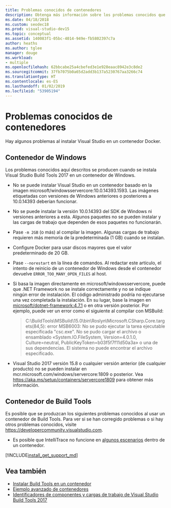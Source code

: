 ```yaml
---
title: Problemas conocidos de contenedores
description: Obtenga más información sobre los problemas conocidos que pueden producirse al instalar Visual Studio Build Tools 2017 en un contenedor de Windows.
ms.date: 04/18/2018
ms.custom: seodec18
ms.prod: visual-studio-dev15
ms.topic: conceptual
ms.assetid: 140083f1-05bc-4014-949e-fb5802397c7a
author: heaths
ms.author: tglee
manager: douge
ms.workload:
- multiple
ms.openlocfilehash: 62bbcabe25a4cbefed3e1e928eaac8942e3c8de2
ms.sourcegitcommit: 37fb7075b0a65d2add3b137a5230767aa3266c74
ms.translationtype: HT
ms.contentlocale: es-ES
ms.lasthandoff: 01/02/2019
ms.locfileid: "53905194"
---
```

# <a name="known-issues-for-containers"></a>Problemas conocidos de contenedores

Hay algunos problemas al instalar Visual Studio en un contenedor Docker.

## <a name="windows-container"></a>Contenedor de Windows

Los problemas conocidos aquí descritos se producen cuando se instala Visual Studio Build Tools 2017 en un contenedor de Windows.

* No se puede instalar Visual Studio en un contenedor basado en la imagen microsoft/windowsservercore:10.0.14393.1593. Las imágenes etiquetadas con versiones de Windows anteriores o posteriores a 10.0.14393 deberían funcionar.
* No se puede instalar la versión 10.0.14393 del SDK de Windows ni versiones anteriores a esta. Algunos paquetes no se pueden instalar y las cargas de trabajo que dependen de esos paquetes no funcionarán.
* Pase `-m 2GB` (o más) al compilar la imagen. Algunas cargas de trabajo requieren más memoria de la predeterminada (1 GB) cuando se instalan.
* Configure Docker para usar discos mayores que el valor predeterminado de 20 GB.
* Pase `--norestart` en la línea de comandos. Al redactar este artículo, el intento de reinicio de un contenedor de Windows desde el contenedor devuelve `ERROR_TOO_MANY_OPEN_FILES` al host.
* Si basa la imagen directamente en microsoft/windowsservercore, puede que .NET Framework no se instale correctamente y no se indique ningún error de instalación. El código administrado podría no ejecutarse una vez completada la instalación. En su lugar, base la imagen en [microsoft/dotnet-framework:4.7.1](https://hub.docker.com/r/microsoft/dotnet-framework) o en otra versión posterior. Por ejemplo, puede ver un error como el siguiente al compilar con MSBuild:

  > C:\BuildTools\MSBuild\15.0\bin\Roslyn\Microsoft.CSharp.Core.targets(84,5): error MSB6003: No se pudo ejecutar la tarea ejecutable especificada "csc.exe". No se pudo cargar el archivo o ensamblado «System.IO.FileSystem, Version=4.0.1.0, Culture=neutral, PublicKeyToken=b03f5f7f11d50a3a» o una de sus dependencias. El sistema no puede encontrar el archivo especificado.

* Visual Studio 2017 versión 15.8 o cualquier versión anterior (de cualquier producto) no se pueden instalar en mcr<span></span>.microsoft.com/windows/servercore:1809 o posterior. Vea https://aka.ms/setup/containers/servercore1809 para obtener más información.

## <a name="build-tools-container"></a>Contenedor de Build Tools

Es posible que se produzcan los siguientes problemas conocidos al usar un contenedor de Build Tools. Para ver si se han corregido problemas o si hay otros problemas conocidos, visite https://developercommunity.visualstudio.com.

* Es posible que IntelliTrace no funcione en [algunos escenarios](https://github.com/Microsoft/vstest/issues/940) dentro de un contenedor.

[!INCLUDE[install_get_support_md](includes/install_get_support_md.md)]

## <a name="see-also"></a>Vea también

* [Instalar Build Tools en un contenedor](build-tools-container.md)
* [Ejemplo avanzado de contenedores](advanced-build-tools-container.md)
* [Identificadores de componentes y cargas de trabajo de Visual Studio Build Tools 2017](workload-component-id-vs-build-tools.md)
